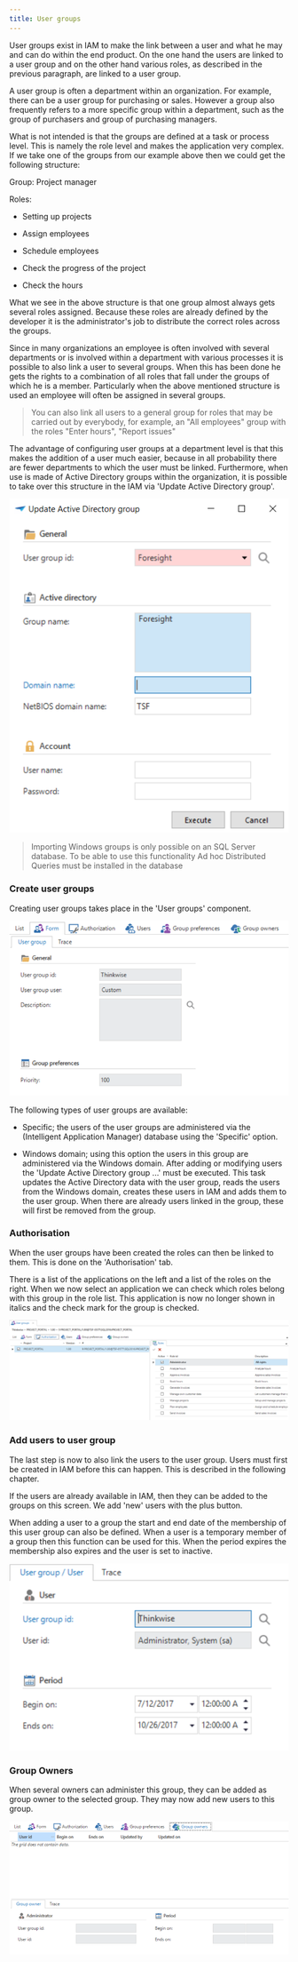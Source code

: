 ```yaml
---
title: User groups
---
```


User groups exist in IAM to make the link between a user and what he may and can do within the end product. On the one hand the users are linked to a user group and on the other hand various roles, as described in the previous paragraph, are linked to a user group.

A user group is often a department within an organization. For example, there can be a user group for purchasing or sales. However a group also frequently refers to a more specific group within a department, such as the group of purchasers and group of purchasing managers.

What is not intended is that the groups are defined at a task or process level. This is namely the role level and makes the application very complex. If we take one of the groups from our example above then we could get the following structure:

Group: Project manager

Roles:

- Setting up projects

- Assign employees

- Schedule employees

- Check the progress of the project

- Check the hours

What we see in the above structure is that one group almost always gets several roles assigned. Because these roles are already defined by the developer it is the administrator\'s job to distribute the correct roles across the groups.

Since in many organizations an employee is often involved with several departments or is involved within a department with various processes it is possible to also link a user to several groups. When this has been done he gets the rights to a combination of all roles that fall under the groups of which he is a member. Particularly when the above mentioned structure is used an employee will often be assigned in several groups.

> You can also link all users to a general group for roles that may be carried out by everybody, for example, an "All employees" group with the roles "Enter hours", "Report issues"

The advantage of configuring user groups at a department level is that this makes the addition of a user much easier, because in all probability there are fewer departments to which the user must be linked. Furthermore, when use is made of Active Directory groups within the organization, it is possible to take over this structure in the IAM via 'Update Active Directory group'.

![](../assets/iam_admin/image10.png)



> Importing Windows groups is only possible on an SQL Server database. To be able to use this functionality Ad hoc Distributed Queries must be installed in the database

### Create user groups

Creating user groups takes place in the 'User groups' component.

![](../assets/iam_admin/image11.png)



The following types of user groups are available:

- Specific; the users of the user groups are administered via the (Intelligent Application Manager) database using the 'Specific' option.

- Windows domain; using this option the users in this group are administered via the Windows domain. After adding or modifying users the 'Update Active Directory group ...' must be executed. This task updates the Active Directory data with the user group, reads the users from the Windows domain, creates these users in IAM and adds them to the user group. When there are already users linked in the group, these will first be removed from the group.

### Authorisation

When the user groups have been created the roles can then be linked to them. This is done on the 'Authorisation' tab.

There is a list of the applications on the left and a list of the roles on the right. When we now select an application we can check which roles belong with this group in the role list. This application is now no longer shown in italics and the check mark for the group is checked.

![](../assets/iam_admin/image12.png)



### Add users to user group

The last step is now to also link the users to the user group. Users must first be created in IAM before this can happen. This is described in the following chapter.

If the users are already available in IAM, then they can be added to the groups on this screen. We add 'new' users with the plus button.

When adding a user to a group the start and end date of the membership of this user group can also be defined. When a user is a temporary member of a group then this function can be used for this. When the period expires the membership also expires and the user is set to inactive.

![](../assets/iam_admin/image13.png)



### Group Owners

When several owners can administer this group, they can be added as group owner to the selected group. They may now add new users to this group.

![](../assets/iam_admin/image14.png)


